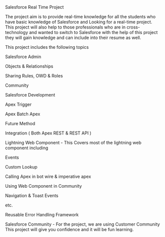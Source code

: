 Salesforce Real Time Project

The project aim is to provide real-time knowledge for all the students who have basic knowledge of Salesforce and Looking for a real-time project. This project will also help to those professionals who are in cross-technology and wanted to switch to Salesforce with the help of this project they will gain knowledge and can include into their resume as well.

This project includes the following topics

Salesforce Admin

Objects & Relationships

Sharing Rules, OWD & Roles

Community

Salesforce Development

Apex Trigger

Apex Batch Apex

Future Method

Integration ( Both Apex REST & REST API )

Lightning Web Component - This Covers most of the lightning web component including

Events

Custom Lookup

Calling Apex in bot wire & imperative apex

Using Web Component in Community

Navigation & Toast Events

etc.

Reusable Error Handling Framework

Salesforce Community - For the project, we are using Customer Community
This project will give you confidence and it will be fun learning.
